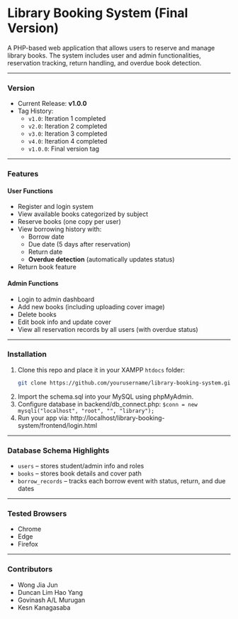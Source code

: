 # Library Booking System (Final Version)

A PHP-based web application that allows users to reserve and manage library books. The system includes user and admin functionalities, reservation tracking, return handling, and overdue book detection.

---

### Version

- Current Release: **v1.0.0**
- Tag History:
  - `v1.0`: Iteration 1 completed
  - `v2.0`: Iteration 2 completed
  - `v3.0`: Iteration 3 completed
  - `v4.0`: Iteration 4 completed
  - `v1.0.0`: Final version tag

---

### Features

#### User Functions
- Register and login system
- View available books categorized by subject
- Reserve books (one copy per user)
- View borrowing history with:
  - Borrow date
  - Due date (5 days after reservation)
  - Return date
  - **Overdue detection** (automatically updates status)
- Return book feature

#### Admin Functions
- Login to admin dashboard
- Add new books (including uploading cover image)
- Delete books
- Edit book info and update cover
- View all reservation records by all users (with overdue status)

---

### Installation

1. Clone this repo and place it in your XAMPP `htdocs` folder:
   ```bash
   git clone https://github.com/yourusername/library-booking-system.git
2. Import the schema.sql into your MySQL using phpMyAdmin.
3. Configure database in backend/db_connect.php:
`$conn = new mysqli("localhost", "root", "", "library");`
4. Run your app via: http://localhost/library-booking-system/frontend/login.html

---

### Database Schema Highlights

- `users` – stores student/admin info and roles
- `books` – stores book details and cover path
- `borrow_records` – tracks each borrow event with status, return, and due dates

---

### Tested Browsers
- Chrome
- Edge
- Firefox

---

### Contributors
- Wong Jia Jun
- Duncan Lim Hao Yang
- Govinash A/L Murugan 
- Kesn Kanagasaba 